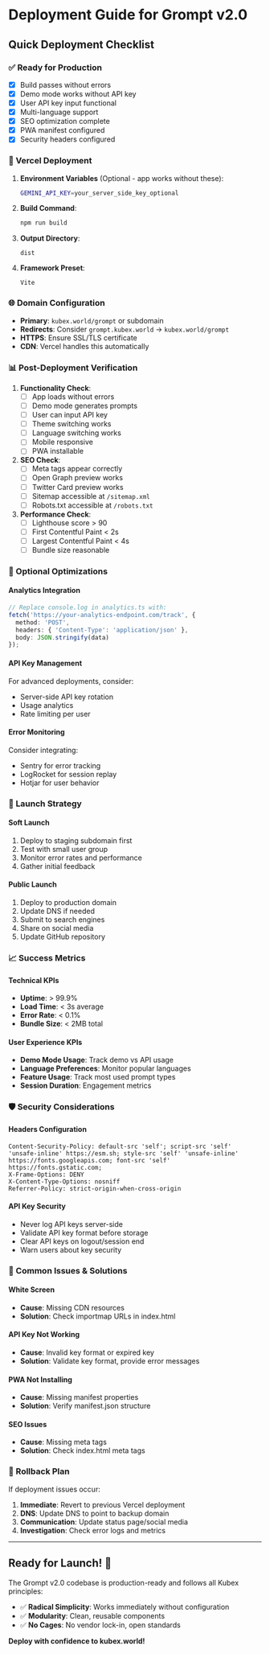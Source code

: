 # Deployment Guide for Grompt v2.0

## Quick Deployment Checklist

### ✅ Ready for Production

- [x] Build passes without errors
- [x] Demo mode works without API key
- [x] User API key input functional
- [x] Multi-language support
- [x] SEO optimization complete
- [x] PWA manifest configured
- [x] Security headers configured

### 🚀 Vercel Deployment

1. **Environment Variables** (Optional - app works without these):

   ```bash
   GEMINI_API_KEY=your_server_side_key_optional
   ```

2. **Build Command**:

   ```bash
   npm run build
   ```

3. **Output Directory**:

   ```
   dist
   ```

4. **Framework Preset**:

   ```
   Vite
   ```

### 🌐 Domain Configuration

- **Primary**: `kubex.world/grompt` or subdomain
- **Redirects**: Consider `grompt.kubex.world` → `kubex.world/grompt`
- **HTTPS**: Ensure SSL/TLS certificate
- **CDN**: Vercel handles this automatically

### 📊 Post-Deployment Verification

1. **Functionality Check**:
   - [ ] App loads without errors
   - [ ] Demo mode generates prompts
   - [ ] User can input API key
   - [ ] Theme switching works
   - [ ] Language switching works
   - [ ] Mobile responsive
   - [ ] PWA installable

2. **SEO Check**:
   - [ ] Meta tags appear correctly
   - [ ] Open Graph preview works
   - [ ] Twitter Card preview works
   - [ ] Sitemap accessible at `/sitemap.xml`
   - [ ] Robots.txt accessible at `/robots.txt`

3. **Performance Check**:
   - [ ] Lighthouse score > 90
   - [ ] First Contentful Paint < 2s
   - [ ] Largest Contentful Paint < 4s
   - [ ] Bundle size reasonable

### 🔧 Optional Optimizations

#### Analytics Integration

```typescript
// Replace console.log in analytics.ts with:
fetch('https://your-analytics-endpoint.com/track', {
  method: 'POST',
  headers: { 'Content-Type': 'application/json' },
  body: JSON.stringify(data)
});
```

#### API Key Management

For advanced deployments, consider:

- Server-side API key rotation
- Usage analytics
- Rate limiting per user

#### Error Monitoring

Consider integrating:

- Sentry for error tracking
- LogRocket for session replay
- Hotjar for user behavior

### 🎯 Launch Strategy

#### Soft Launch

1. Deploy to staging subdomain first
2. Test with small user group
3. Monitor error rates and performance
4. Gather initial feedback

#### Public Launch

1. Deploy to production domain
2. Update DNS if needed
3. Submit to search engines
4. Share on social media
5. Update GitHub repository

### 📈 Success Metrics

#### Technical KPIs

- **Uptime**: > 99.9%
- **Load Time**: < 3s average
- **Error Rate**: < 0.1%
- **Bundle Size**: < 2MB total

#### User Experience KPIs

- **Demo Mode Usage**: Track demo vs API usage
- **Language Preferences**: Monitor popular languages
- **Feature Usage**: Track most used prompt types
- **Session Duration**: Engagement metrics

### 🛡️ Security Considerations

#### Headers Configuration

```
Content-Security-Policy: default-src 'self'; script-src 'self' 'unsafe-inline' https://esm.sh; style-src 'self' 'unsafe-inline' https://fonts.googleapis.com; font-src 'self' https://fonts.gstatic.com;
X-Frame-Options: DENY
X-Content-Type-Options: nosniff
Referrer-Policy: strict-origin-when-cross-origin
```

#### API Key Security

- Never log API keys server-side
- Validate API key format before storage
- Clear API keys on logout/session end
- Warn users about key security

### 🐛 Common Issues & Solutions

#### White Screen

- **Cause**: Missing CDN resources
- **Solution**: Check importmap URLs in index.html

#### API Key Not Working

- **Cause**: Invalid key format or expired key
- **Solution**: Validate key format, provide error messages

#### PWA Not Installing

- **Cause**: Missing manifest properties
- **Solution**: Verify manifest.json structure

#### SEO Issues

- **Cause**: Missing meta tags
- **Solution**: Check index.html meta tags

### 🔄 Rollback Plan

If deployment issues occur:

1. **Immediate**: Revert to previous Vercel deployment
2. **DNS**: Update DNS to point to backup domain
3. **Communication**: Update status page/social media
4. **Investigation**: Check error logs and metrics

---

## Ready for Launch! 🚀

The Grompt v2.0 codebase is production-ready and follows all Kubex principles:

- ✅ **Radical Simplicity**: Works immediately without configuration
- ✅ **Modularity**: Clean, reusable components
- ✅ **No Cages**: No vendor lock-in, open standards

**Deploy with confidence to kubex.world!**
